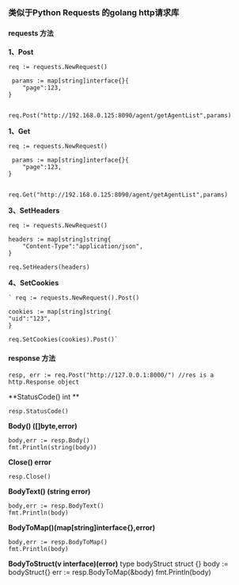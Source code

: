 ### 类似于Python Requests 的golang http请求库

#### requests 方法


**1、Post**

    req := requests.NewRequest()   
    
     params := map[string]interface{}{
        "page":123,
	}
    
    
    req.Post("http://192.168.0.125:8090/agent/getAgentList",params)

**1、Get**

    req := requests.NewRequest()   
    
     params := map[string]interface{}{
        "page":123,
    }
    
    
    req.Get("http://192.168.0.125:8090/agent/getAgentList",params)



**3、SetHeaders**

    req := requests.NewRequest()
    
    headers := map[string]string{
        "Content-Type":"application/json",
    }

    req.SetHeaders(headers)

**4、SetCookies**

    ` req := requests.NewRequest().Post()
    
    cookies := map[string]string{
    "uid":"123",
    }
    
    req.SetCookies(cookies).Post()`

#### response 方法

    resp, err := req.Post("http://127.0.0.1:8000/") //res is a http.Response object

**StatusCode() int **

    resp.StatusCode()

**Body() ([]byte,error)**

    body,err := resp.Body()
    fmt.Println(string(body))

**Close() error**

    resp.Close()

**BodyText() (string error)**

    body,err := resp.BodyText()
    fmt.Println(body)

**BodyToMap()(map[string]interface{},error)**

    body,err := resp.BodyToMap()
    fmt.Println(body)

**BodyToStruct(v interface)(error)**
type bodyStruct struct {}
body := bodyStruct{}
err := resp.BodyToMap(&body)
fmt.Println(body)
